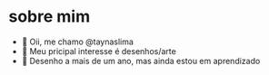 # sobre mim
- 👋 Oii, me chamo @taynaslima
- 👀 Meu pricipal interesse é desenhos/arte
- 🌱 Desenho a mais de um ano, mas ainda estou em aprendizado

